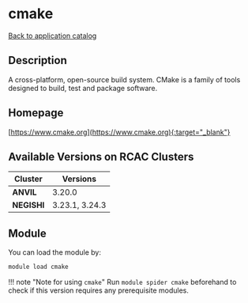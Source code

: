# cmake

[Back to application catalog](../app_catalog.md)

## Description

A cross-platform, open-source build system. CMake is a family of tools designed to build, test and package software.

## Homepage

[https://www.cmake.org](https://www.cmake.org){:target="_blank"}

## Available Versions on RCAC Clusters

|Cluster|Versions|
|---|---|
**ANVIL**|3.20.0
**NEGISHI**|3.23.1, 3.24.3

## Module

You can load the module by:

```bash
module load cmake
```

!!! note "Note for using `cmake`"
    Run `module spider cmake` beforehand to check if this version requires any prerequisite modules.
